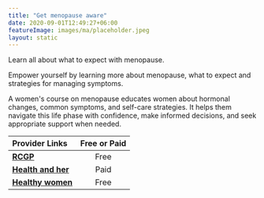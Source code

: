 ```yaml
---
title: "Get menopause aware"
date: 2020-09-01T12:49:27+06:00
featureImage: images/ma/placeholder.jpeg
layout: static
---
```


Learn all about what to expect with menopause.

Empower yourself by learning more about menopause, what to expect and strategies for managing symptoms.

A women's course on menopause educates women about hormonal changes, common symptoms, and self-care strategies. It helps them navigate this life phase with confidence, make informed decisions, and seek appropriate support when needed.

| Provider Links      | Free or Paid  |  
| :-----------          | :--------------:      |  
| [**RCGP**](https://elearning.rcgp.org.uk/course/view.php?id=237) | Free | 
| [**Health and her**](https://www.healthandher.com) | Paid | 
| [**Healthy women**](https://www.healthywomen.org/content/article/what-every-woman-should-know-about-menopause) | Free  | 
  

<br/><br/>






